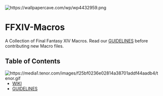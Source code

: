 
<img src="https://wallpapercave.com/wp/wp4432959.png" alt="https://wallpapercave.com/wp/wp4432959.png">

# FFXIV-Macros
A Collection of Final Fantasy XIV Macros. Read our [GUIDELINES](https://github.com/phantomdev-github/FFXIV-Macros/blob/master/GUIDELINES.md) before contributing new Macro files.

## Table of Contents

<img align="right" src="https://media1.tenor.com/images/f25bf0236e02814a38701addf44aadb4/tenor.gif" alt="https://media1.tenor.com/images/f25bf0236e02814a38701addf44aadb4/tenor.gif">

- [WIKI](https://en.wikipedia.org/wiki/Final_Fantasy_XIV)
- [GUIDELINES](https://github.com/phantomdev-github/FFXIV-Macros/blob/master/GUIDELINES.md)
